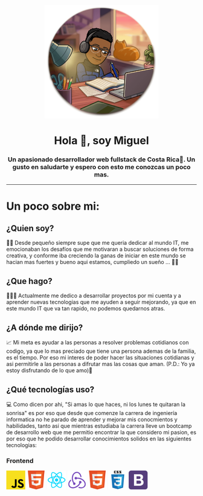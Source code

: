 
 <div id="header" align="center">
        <img src="./img/studying.png" alt="" width="300">
        <h1>Hola 👋, soy Miguel</h1>
        <h3>
           Un apasionado desarrollador web fullstack de Costa Rica🌅. Un gusto en saludarte y espero con esto me conozcas un poco mas.
        </h3>
</div>

---

# Un poco sobre mi:
## ¿Quien soy?
🧒🏾 Desde pequeño siempre supe que me queria dedicar al mundo IT, me emocionaban los desafíos que me motivaran a buscar soluciones de forma creativa, y conforme iba creciendo la ganas de iniciar en este mundo se hacian mas fuertes y bueno aqui estamos, cumpliedo un sueño ... 🙌🏾

## ¿Que hago?
🧑🏾‍💻 Actualmente me dedico a desarrollar proyectos por mi cuenta y a aprender nuevas tecnologias que me ayuden a seguir mejorando, ya que en este mundo IT que va tan rapido, no podemos quedarnos atras.

## ¿A dónde me dirijo?
📈 Mi meta es ayudar a las personas a resolver problemas cotidianos con codigo, ya que lo mas preciado que tiene una persona ademas de la familia, es el tiempo. Por eso mi interes de poder hacer las situaciones cotidianas y asi permitirle a las personas a difrutar mas las cosas que aman. (P.D.: Yo ya estoy disfrutando de lo que amo)🌟

## ¿Qué tecnologías uso?
💻 Como dicen por ahi, "Si amas lo que haces, ni los lunes te quitaran la sonrisa" es por eso que desde que comenze la carrera de ingeniería informatica no he parado de aprender y mejorar mis conocmientos y habilidades, tanto asi que mientras estudiaba la carrera lleve un bootcamp de desarrollo web que me permitio encontrar la que considero mi pasion, es por eso que he podido desarrollar conocimientos solidos en las siguientes tecnologias:
### Frontend
<div id="header" align="center">
    <div align="left">
        <img src="./img/brands/Backend/logo1.png" title="javascript iconos" alt="" width="50">
        <img src="./img/brands/frontend/logo3.png" title="javascript iconos" alt="" width="50">
        <img src="./img/brands/frontend/logo1.png" title="javascript iconos" alt="" width="50">
        <img src="./img/brands/frontend/logo2.png" title="javascript iconos" alt="" width="50">
        <img src="./img/brands/frontend/logo3.png" title="javascript iconos" alt="" width="50">
        <img src="./img/brands/frontend/logo4.png" title="javascript iconos" alt="" width="50">
        <img src="./img/brands/frontend/logo5.png" title="javascript iconos" alt="" width="50">
    </div>
        
</div>